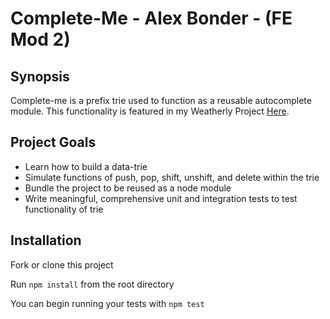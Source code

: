 # Complete-Me - Alex Bonder - (FE Mod 2)

## Synopsis

Complete-me is a prefix trie used to function as a reusable autocomplete module. This functionality is featured in my Weatherly Project [Here](https://github.com/lexbonder/weatherly).

## Project Goals

* Learn how to build a data-trie
* Simulate functions of push, pop, shift, unshift, and delete within the trie
* Bundle the project to be reused as a node module
* Write meaningful, comprehensive unit and integration tests to test functionality of trie

## Installation 

Fork or clone this project

Run `npm install` from the root directory

You can begin running your tests with `npm test`

